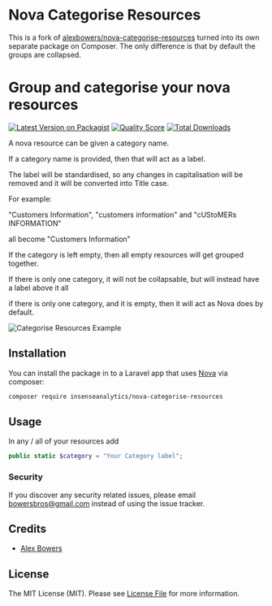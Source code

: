 # Nova Categorise Resources

This is a fork of [alexbowers/nova-categorise-resources](https://github.com/alexbowers/nova-categorise-resources) turned into its own separate package on Composer. The only difference is that by default the groups are collapsed.

# Group and categorise your nova resources

[![Latest Version on Packagist](https://img.shields.io/packagist/v/insenseanalytics/nova-categorise-resources.svg?style=flat-square)](https://packagist.org/packages/insenseanalytics/nova-categorise-resources)
[![Quality Score](https://img.shields.io/scrutinizer/g/insenseanalytics/nova-categorise-resources.svg?style=flat-square)](https://scrutinizer-ci.com/g/insenseanalytics/nova-categorise-resources)
[![Total Downloads](https://img.shields.io/packagist/dt/insenseanalytics/nova-categorise-resources.svg?style=flat-square)](https://packagist.org/packages/insenseanalytics/nova-categorise-resources)



A nova resource can be given a category name.

If a category name is provided, then that will act as a label.

The label will be standardised, so any changes in capitalisation will be removed
and it will be converted into Title case.

For example:

"Customers Information", "customers information" and "cUStoMERs INFORMATION"

all become "Customers Information"

If the category is left empty, then all empty resources will get grouped together.

If there is only one category, it will not be collapsable, but will instead have a label above it all

if there is only one category, and it is empty, then it will act as Nova does by default.
     
![Categorise Resources Example](https://github.com/insenseanalytics/nova-categorise-resources/blob/master/screenshots/example.gif?raw=true)

## Installation

You can install the package in to a Laravel app that uses [Nova](https://nova.laravel.com) via composer:

```bash
composer require insenseanalytics/nova-categorise-resources
```

## Usage

In any / all of your resources add

```php
public static $category = "Your Category label";
```

### Security

If you discover any security related issues, please email bowersbros@gmail.com instead of using the issue tracker.

## Credits

- [Alex Bowers](https://github.com/alexbowers)

## License

The MIT License (MIT). Please see [License File](LICENSE.md) for more information.
